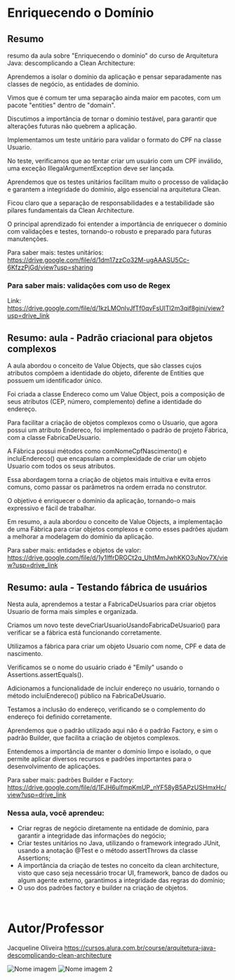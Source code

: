 # Enriquecendo o Domínio



## Resumo

resumo da aula sobre "Enriquecendo o domínio" do curso de Arquitetura Java: descomplicando a Clean Architecture:

Aprendemos a isolar o domínio da aplicação e pensar separadamente nas classes de negócio, as entidades de domínio.

Vimos que é comum ter uma separação ainda maior em pacotes, com um pacote "entities" dentro de "domain".

Discutimos a importância de tornar o domínio testável, para garantir que alterações futuras não quebrem a aplicação.

Implementamos um teste unitário para validar o formato do CPF na classe Usuario.

No teste, verificamos que ao tentar criar um usuário com um CPF inválido, uma exceção IllegalArgumentException deve ser lançada.

Aprendemos que os testes unitários facilitam muito o processo de validação e garantem a integridade do domínio, algo essencial na arquitetura Clean.

Ficou claro que a separação de responsabilidades e a testabilidade são pilares fundamentais da Clean Architecture.

O principal aprendizado foi entender a importância de enriquecer o domínio com validações e testes, tornando-o robusto e preparado para futuras manutenções.

Para saber mais: testes unitários: https://drive.google.com/file/d/1dm17zzCo32M-ugAAASU5Cc-6KfzzPjGd/view?usp=sharing

### Para saber mais: validações com uso de Regex

Link: https://drive.google.com/file/d/1kzLMOnIvJfTf0qvFsUlTl2m3qif8gini/view?usp=drive_link



## Resumo: aula - Padrão criacional para objetos complexos

A aula abordou o conceito de Value Objects, que são classes cujos atributos compõem a identidade do objeto, diferente de Entities que possuem um identificador único.

Foi criada a classe Endereco como um Value Object, pois a composição de seus atributos (CEP, número, complemento) define a identidade do endereço.

Para facilitar a criação de objetos complexos como o Usuario, que agora possui um atributo Endereco, foi implementado o padrão de projeto Fábrica, com a classe FabricaDeUsuario.

A Fábrica possui métodos como comNomeCpfNascimento() e incluiEndereco() que encapsulam a complexidade de criar um objeto Usuario com todos os seus atributos.

Essa abordagem torna a criação de objetos mais intuitiva e evita erros comuns, como passar os parâmetros na ordem errada no construtor.

O objetivo é enriquecer o domínio da aplicação, tornando-o mais expressivo e fácil de trabalhar.

Em resumo, a aula abordou o conceito de Value Objects, a implementação de uma Fábrica para criar objetos complexos e como esses padrões ajudam a melhorar a modelagem do domínio da aplicação.




Para saber mais: entidades e objetos de valor: https://drive.google.com/file/d/1y1lffrDRGCt2q_UhtMmJwhKKO3uNov7X/view?usp=drive_link

## Resumo: aula - Testando fábrica de usuários

Nesta aula, aprendemos a testar a FabricaDeUsuarios para criar objetos Usuario de forma mais simples e organizada.

Criamos um novo teste deveCriarUsuarioUsandoFabricaDeUsuario() para verificar se a fábrica está funcionando corretamente.

Utilizamos a fábrica para criar um objeto Usuario com nome, CPF e data de nascimento.

Verificamos se o nome do usuário criado é "Emily" usando o Assertions.assertEquals().

Adicionamos a funcionalidade de incluir endereço no usuário, tornando o método incluiEndereco() público na FabricaDeUsuario.

Testamos a inclusão do endereço, verificando se o complemento do endereço foi definido corretamente.

Aprendemos que o padrão utilizado aqui não é o padrão Factory, e sim o padrão Builder, que facilita a criação de objetos complexos.

Entendemos a importância de manter o domínio limpo e isolado, o que permite aplicar diversos recursos e padrões importantes para o desenvolvimento de aplicações.


Para saber mais: padrões Builder e Factory: https://drive.google.com/file/d/1FJH6ulfmpKmUP_nYF58yB5APzUSHmxHc/view?usp=drive_link



### Nessa aula, você aprendeu:

- Criar regras de negócio diretamente na entidade de domínio, para garantir a integridade das informações do negócio;
- Criar testes unitários no Java, utilizando o framework integrado JUnit, usando a anotação @Test e o método assertThrows da classe Assertions;
- A importância da criação de testes no conceito da clean architecture, visto que caso seja necessário trocar UI, framework, banco de dados ou algum agente externo, garantimos a integridade das regras do domínio;
- O uso dos padrões factory e builder na criação de objetos.


```bash



```


# Autor/Professor

Jacqueline Oliveira
https://cursos.alura.com.br/course/arquitetura-java-descomplicando-clean-architecture


![Nome imagem](link) ![Nome imagem 2](link)

